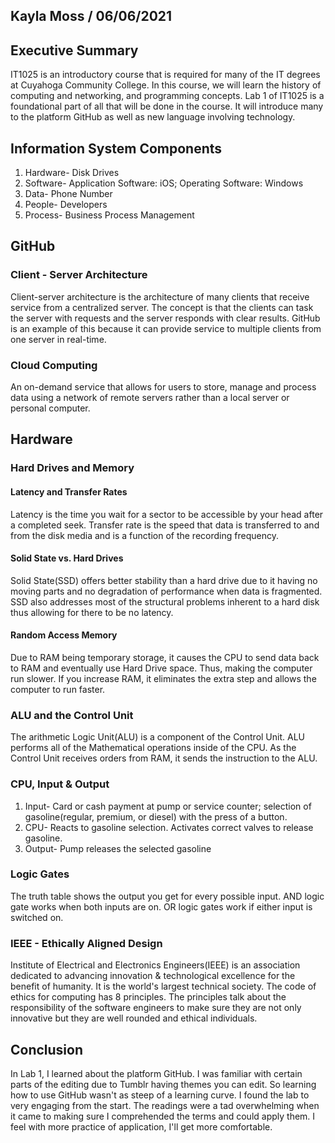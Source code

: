## Kayla Moss / 06/06/2021

## Executive Summary
IT1025 is an introductory course that is required for many of the IT degrees at Cuyahoga Community College. In this course, we will learn the history of computing and networking, and programming concepts. Lab 1 of IT1025 is a foundational part of all that will be done in the course. It will introduce many to the platform GitHub as well as new language involving technology.

## Information System Components
1. Hardware- Disk Drives
2. Software- Application Software: iOS; Operating Software: Windows
3. Data- Phone Number 
4. People- Developers
5. Process- Business Process Management 
## GitHub
### Client - Server Architecture
Client-server architecture is the architecture of many clients that receive service from a centralized server. The concept is that the clients can task the server with requests and the server responds with clear results. GitHub is an example of this because it can provide service to multiple clients from one server in real-time.
### Cloud Computing
An on-demand service that allows for users to store, manage and process data using a network of remote servers rather than a local server or personal computer.
## Hardware
### Hard Drives and Memory
#### Latency and Transfer Rates
Latency is the time you wait for a sector to be accessible by your head after a completed seek. Transfer rate is the speed that data is transferred to and from the disk media and is a function of the recording frequency.
#### Solid State vs. Hard Drives
Solid State(SSD) offers better stability than a hard drive due to it having no moving parts and no degradation of performance when data is fragmented. SSD also addresses most of the structural problems inherent to a hard disk thus allowing for there to be no latency. 
#### Random Access Memory
Due to RAM being temporary storage, it causes the CPU to send data back to RAM and eventually use Hard Drive space. Thus, making the computer run slower. If you increase RAM, it eliminates the extra step and allows the computer to run faster. 
### ALU and the Control Unit
The arithmetic Logic Unit(ALU) is a component of the Control Unit. ALU performs all of the Mathematical operations inside of the CPU. As the Control Unit receives orders from RAM, it sends the instruction to the ALU.
### CPU, Input & Output
1. Input- Card or cash payment at pump or service counter; selection of gasoline(regular, premium, or diesel) with the press of a button.
2. CPU- Reacts to gasoline selection. Activates correct valves to release gasoline.
3. Output- Pump releases the selected gasoline
### Logic Gates 
The truth table shows the output you get for every possible input. 
AND logic gate works when both inputs are on. OR logic gates work if either input is switched on. 
### IEEE - Ethically Aligned Design
Institute of Electrical and Electronics Engineers(IEEE) is an association dedicated to advancing innovation & technological excellence for the benefit of humanity. It is the world's largest technical society. 
The code of ethics for computing has 8 principles. The principles talk about the responsibility of the software engineers to make sure they are not only innovative but they are well rounded and ethical individuals. 
## Conclusion
In Lab 1, I learned about the platform GitHub. I was familiar with certain parts of the editing due to Tumblr having themes you can edit. So learning how to use GitHub wasn't as steep of a learning curve. I found the lab to very engaging from the start. The readings were a tad overwhelming when it came to making sure I comprehended the terms and could apply them. I feel with more practice of application, I'll get more comfortable. 
